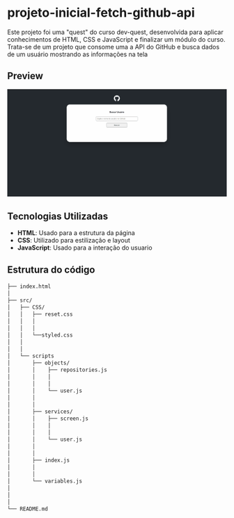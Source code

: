 # projeto-inicial-fetch-github-api

Este projeto foi uma "quest" do curso dev-quest, desenvolvida para aplicar conhecimentos de HTML, CSS e JavaScript e finalizar um módulo do curso. Trata-se de um projeto que consome uma a API do GitHub e busca dados de um usuário mostrando as informações na tela

## Preview

![Preview do Projeto](./gif/tela.gif.gif)


## Tecnologias Utilizadas

- **HTML**: Usado para a estrutura da página
- **CSS**: Utilizado para estilização e layout
- **JavaScript**: Usado para a interação do usuario


## Estrutura do código

```plaintext
├── index.html
│   
├── src/
│   ├── CSS/
│   │   ├── reset.css
│   │   │
│   │   │
│   │   └──styled.css
│   │
│   │
│   └── scripts
│       ├── objects/
│       │    ├── repositories.js
│       │    │
│       │    │
│       │    └── user.js
│       │
│       │
│       ├── services/
│       │    ├── screen.js
│       │    │
│       │    │
│       │    └── user.js
│       │
│       │
│       ├── index.js
│       │
│       │
│       └── variables.js
│
│
│
└── README.md
```
